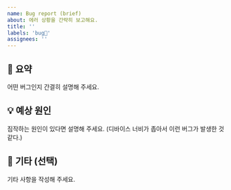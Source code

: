 ```yaml
---
name: Bug report (brief)
about: 에러 상황을 간략히 보고해요.
title: ''
labels: 'bug🐛'
assignees: ''
---
```


## 📜 요약

어떤 버그인지 간결히 설명해 주세요.

## 💡 예상 원인

짐작하는 원인이 있다면 설명해 주세요.
(디바이스 너비가 좁아서 이런 버그가 발생한 것 같다.)

## 💬 기타 (선택)

기타 사항을 작성해 주세요.
